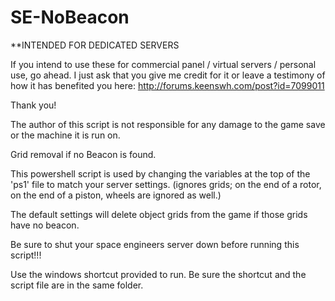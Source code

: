 SE-NoBeacon
===============
**INTENDED FOR DEDICATED SERVERS

If you intend to use these for commercial panel / virtual servers / personal use, go ahead. I just ask that you give me credit for it or leave a testimony of how it has benefited you here: http://forums.keenswh.com/post?id=7099011

Thank you!

The author of this script is not responsible for any damage to the game save or the machine it is run on.

Grid removal if no Beacon is found.

This powershell script is used by changing the variables at the top of the 'ps1' file to match your server settings.
(ignores grids; on the end of a rotor, on the end of a piston, wheels are ignored as well.)

The default settings will delete object grids from the game if those grids have no beacon.

Be sure to shut your space engineers server down before running this script!!!

Use the windows shortcut provided to run. Be sure the shortcut and the script file are in the same folder.

